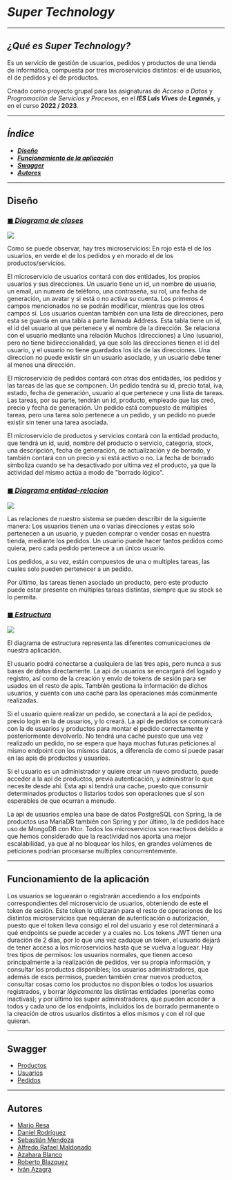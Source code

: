 # ***Super Technology***

---

## _¿Qué es Super Technology?_

Es un servicio de gestión de usuarios, pedidos y productos de una tienda de informática, 
compuesta por tres microservicios distintos: el de usuarios, el de pedidos y el de productos. 

Creado como proyecto grupal para las asignaturas de _Acceso a Datos_ y _Programación de Servicios y Procesos_, 
en el ***IES Luis Vives*** de ***Leganés***, y en el curso **2022 / 2023**.

---

## _Índice_

- [***Diseño***](#diseño)
- [***Funcionamiento de la aplicación***](#funcionamiento-de-la-aplicación)
- [***Swagger***](#swagger)
- [***Autores***](#autores)

---

## Diseño 

### [◼ ***Diagrama de clases***](images_readme/diagrama_clases.png)

<img align="center" src="images_readme/diagrama_clases.png"/>

Como se puede observar, hay tres microservicios: En rojo está el de los 
usuarios, en verde el de los pedidos y en morado el de los productos/servicios. 

El microservicio de usuarios contará con dos entidades, los propios usuarios y sus direcciones.
Un usuario tiene un id, un nombre de usuario, un email, un numero de teléfono, una 
contraseña, su rol, una fecha de generación, un avatar y si está o no activa su cuenta. 
Los primeros 4 campos mencionados no se podrán modificar, mientras que los otros campos sí.
Los usuarios cuentan también con una lista de direcciones, pero esta se guarda en una tabla a parte llamada Address.
Esta tabla tiene un id, el id del usuario al que pertenece y el nombre de la dirección. Se relaciona con el usuario mediante 
una relación Muchos (direcciones) a Uno (usuario), pero no tiene bidireccionalidad, ya que solo 
las direcciones tienen el id del usuario, y el usuario no tiene guardados los ids de las direcciones.
Una direccion no puede existir sin un usuario asociado, y un usuario debe tener al menos una dirección.

El microservicio de pedidos contará con otras dos entidades, los pedidos y las tareas de las que se componen.
Un pedido tendrá su id, precio total, iva, estado, fecha de generación, usuario al que pertenece y una lista de tareas.
Las tareas, por su parte, tendrán un id, producto, empleado que las creó, precio y fecha de generación.
Un pedido está compuesto de múltiples tareas, pero una tarea solo pertenece a un pedido, y un pedido no puede existir sin 
tener una tarea asociada.

El microservicio de productos y servicios contará con la entidad producto, que tendrá un id, uuid, 
nombre del producto o servicio, categoria, stock, una descripción, fecha de generación, de actualización y de borrado, 
y también contará con un precio y si está activo o no. La fecha de borrado simboliza cuando se ha desactivado por ultima vez 
el producto, ya que la actividad del mismo actúa a modo de "borrado lógico".

### [◼ ***Diagrama entidad-relacion***](images_readme/diagrama_entidad_relacion.png)

<img align="center" src="images_readme/diagrama_entidad_relacion.png"/>

Las relaciones de nuestro sistema se pueden describir de la siguiente manera:
Los usuarios tienen una o varias direcciones y estas solo pertenecen a un usuario, 
y pueden comprar o vender cosas en nuestra tienda, 
mediante los pedidos. Un usuario puede hacer tantos pedidos como quiera, 
pero cada pedido pertenece a un único usuario. 

Los pedidos, a su vez, están compuestos de una o multiples tareas, 
las cuales solo pueden pertenecer a un pedido.

Por último, las tareas tienen asociado un producto, pero este producto puede 
estar presente en múltiples tareas distintas, siempre que su stock se lo permita.

### [◼ ***Estructura***](images_readme/organizacion.png)

<img align="center" src="images_readme/organizacion.png"/>

El diagrama de estructura representa las diferentes comunicaciones de 
nuestra aplicación.

El usuario podrá conectarse a cualquiera de las tres apis, pero nunca a sus bases de datos directamente. 
La api de usuarios se encargará del logado y registro, así como de la creación y envío de tokens de sesión para 
ser usados en el resto de apis. También gestiona la información de dichos usuarios, y cuenta con 
una caché para las operaciones más comúnmente realizadas.

Si el usuario quiere realizar un pedido, se conectará a la api de pedidos, previo login en la de usuarios, y lo creará. 
La api de pedidos se comunicará con la de usuarios y productos para montar el pedido correctamente y 
posteriormente devolverlo. No tendrá una caché puesto que una vez realizado un pedido, no se espera que haya muchas futuras 
peticiones al mismo endpoint con los mismos datos, a diferencia de como sí puede pasar en las apis de 
productos y usuarios.

Si el usuario es un administrador y quiere crear un nuevo producto, puede acceder a la api de productos, previa autenticación, 
y administrar lo que necesite desde ahí. Esta api sí tendrá una cache, puesto que consumir determinados productos o listarlos todos 
son operaciones que sí son esperables de que ocurran a menudo.

La api de usuarios emplea una base de datos PostgreSQL con Spring, la de productos usa MariaDB también con Spring y por 
último, la de pedidos hace uso de MongoDB con Ktor. Todos los microservicios son reactivos debido a que 
hemos considerado que la reactividad nos aporta una mejor escalabilidad, ya que al no 
bloquear los hilos, en grandes volúmenes de peticiones podrían procesarse multiples concurrentemente.

---

## Funcionamiento de la aplicación

Los usuarios se loguearán o registrarán accediendo a los endpoints correspondientes del microservicio de usuarios, obteniendo 
de este el token de sesión. Este token lo utilizarán para el resto de operaciones de los distintos microservicios que 
requieran de autenticación o autorización, puesto que el token lleva consigo el rol del usuario y ese rol determinará a 
qué endpoints se puede acceder y a cuales no. Los tokens JWT tienen una duración de 2 días, por lo que una vez caduque un 
token, el usuario dejará de tener acceso a los microservicios hasta que se vuelva a loguear. 
Hay tres tipos de permisos: los usuarios normales, que tienen acceso principalmente a la realización de pedidos, ver su propia información, y 
consultar los productos disponibles; los usuarios administradores, que además de esos permisos, pueden también 
crear nuevos productos, consultar cosas como los productos no disponibles o 
todos los usuarios registrados, y borrar *lógicamente* las distintas entidades (ponerlas como inactivas); 
y por último los super administradores, que pueden acceder a todos y cada uno de los endpoints, 
incluidos los de borrado permanente o la creación de otros usuarios distintos a ellos mismos y con el rol que quieran.

---

## Swagger

- [Productos](https://localhost:6963/swagger/index.html)
- [Usuarios](https://localhost:6969/swagger/index.html)
- [Pedidos](http://localhost:8080/docs/index.html#/)

---

## Autores 

- [Mario Resa](https://github.com/Mario999X)
- [Daniel Rodríguez](https://github.com/Idliketobealoli)
- [Sebastián Mendoza](https://github.com/SebsMendoza)
- [Alfredo Rafael Maldonado](https://github.com/reyalfre)
- [Azahara Blanco](https://github.com/Azaharabl)
- [Roberto Blazquez](https://github.com/xBaank)
- [Iván Azagra](https://github.com/IvanAzagraTroya)